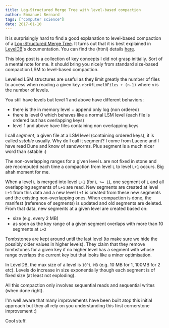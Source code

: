 ```yaml
---
title: Log-Structured Merge Tree with level-based compaction
author: Emmanuel Bernard
tags: ["computer science"]
date: 2017-01-10
---
```

It is surprisingly hard to find a good explanation to level-based compaction of a [Log-Structured Merge Tree](https://en.wikipedia.org/wiki/Log-structured_merge-tree).
It turns out that it is best explained in [LevelDB](https://github.com/google/leveldb)'s documentation.
You can find the (html) details [here](https://github.com/google/leveldb/blob/master/doc/impl.md).

This blog post is a collection of key concepts I did not grasp initially.
Sort of a mental note for me.
It should bring you nicely from standard size-based compaction LSM to level-based compaction.

Levelled LSM structures are useful as they  limit greatly the number of files to access when reading a given key.
`nbrOfLevel0Files + (n-1)` where `n` is the number of levels.

You still have levels but level 1 and above have different behaviors:

* there is the in memory level + append only log (non ordered)
* there is level 0 which behaves like a normal LSM level (each file is ordered but has overlapping keys)
* level 1 and above have files containing non overlapping keys

I call _segment_, a given file at a LSM level (containing ordered keys), it is called _sstable_ usually.
Why do I call it segment?
I come from Lucene and I have read Dune and know of sandworms.
Plus segment is a much nicer word than sstable :)

The non-overlapping ranges for a given level `L` are not fixed in stone and are recomputed each time a compaction from level `L` to level `L+1` occurs.
Big ahah moment for me.

When a level `L` is merged into level `L+1` (for `L >= 1`), one segment of `L` and all overlapping segments of `L+1` are read.
New segments are created at level `L+1` from this data and a new level `L+1` is created from these new segments and the existing non-overlapping ones.
When compaction is done, the manifest (reference of segments) is updated and old segments are deleted.
From that data, new segments at a given level are created based on:

* size (e.g. every 2 MB)
* as soon as the key range of a given segment overlaps with more than 10 segments at `L+2`

Tombstones are kept around until the last level (to make sure we hide the possibly older values in higher levels).
They claim that they remove tombstones for a given key if no higher level has a segment with whose range
overlaps the current key but that looks like a minor optimisation.

In LevelDB, the max size of a level is `10^L MB` (e.g. 10 MB for 1, 100MB for 2 etc).
Levels do increase in size exponentially though each segment is of fixed size (at least not exploding).

All this compaction only involves sequential reads and sequential writes (when done right).

I'm well aware that many improvements have been built atop this initial approach but they all rely on you understanding this first cornerstone improvement :)

Cool stuff.
